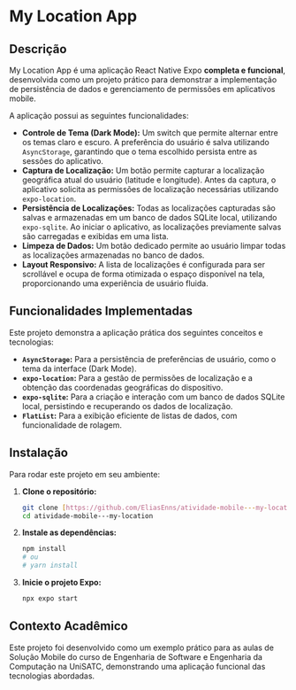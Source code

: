 # My Location App

## Descrição
My Location App é uma aplicação React Native Expo **completa e funcional**, desenvolvida como um projeto prático para demonstrar a implementação de persistência de dados e gerenciamento de permissões em aplicativos mobile.

A aplicação possui as seguintes funcionalidades:
* **Controle de Tema (Dark Mode):** Um switch que permite alternar entre os temas claro e escuro. A preferência do usuário é salva utilizando `AsyncStorage`, garantindo que o tema escolhido persista entre as sessões do aplicativo.
* **Captura de Localização:** Um botão permite capturar a localização geográfica atual do usuário (latitude e longitude). Antes da captura, o aplicativo solicita as permissões de localização necessárias utilizando `expo-location`.
* **Persistência de Localizações:** Todas as localizações capturadas são salvas e armazenadas em um banco de dados SQLite local, utilizando `expo-sqlite`. Ao iniciar o aplicativo, as localizações previamente salvas são carregadas e exibidas em uma lista.
* **Limpeza de Dados:** Um botão dedicado permite ao usuário limpar todas as localizações armazenadas no banco de dados.
* **Layout Responsivo:** A lista de localizações é configurada para ser scrollável e ocupa de forma otimizada o espaço disponível na tela, proporcionando uma experiência de usuário fluida.

## Funcionalidades Implementadas

Este projeto demonstra a aplicação prática dos seguintes conceitos e tecnologias:

* **`AsyncStorage`:** Para a persistência de preferências de usuário, como o tema da interface (Dark Mode).
* **`expo-location`:** Para a gestão de permissões de localização e a obtenção das coordenadas geográficas do dispositivo.
* **`expo-sqlite`:** Para a criação e interação com um banco de dados SQLite local, persistindo e recuperando os dados de localização.
* **`FlatList`:** Para a exibição eficiente de listas de dados, com funcionalidade de rolagem.

## Instalação

Para rodar este projeto em seu ambiente:

1.  **Clone o repositório:**

    ```bash
    git clone [https://github.com/EliasEnns/atividade-mobile---my-location](https://github.com/EliasEnns/atividade-mobile---my-location)
    cd atividade-mobile---my-location
    ```

2.  **Instale as dependências:**

    ```bash
    npm install
    # ou
    # yarn install
    ```

3.  **Inicie o projeto Expo:**

    ```bash
    npx expo start
    ```

## Contexto Acadêmico

Este projeto foi desenvolvido como um exemplo prático para as aulas de Solução Mobile do curso de Engenharia de Software e Engenharia da Computação na UniSATC, demonstrando uma aplicação funcional das tecnologias abordadas.